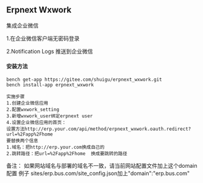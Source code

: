 ## Erpnext Wxwork

集成企业微信

1.在企业微信客户端无密码登录

2.Notification Logs 推送到企业微信

#### 安装方法

```
bench get-app https://gitee.com/shuigu/erpnext_wxwork.git
bench install-app erpnext_wxwork

实施步骤
1.创建企业微信应用
2.配置wxwork_setting
3.新增wxwork_user绑定erpnext user
4.设置企业微信应用的首页：
设置方法http://erp.your.com/api/method/erpnext_wxwork.oauth.redirect?url=%2Fapp%2Fhome
要替换两个信息
1.域名：把http://erp.your.com换成自己的
2.跳转路径：把url=%2Fapp%2Fhome  换成要跳转的路径
```

备注： 如果网站域名与部署的域名不一致，请当前网站配置文件加上这个domain配置 例子 sites/erp.bus.com/site_config.json加上"domain":"erp.bus.com"
